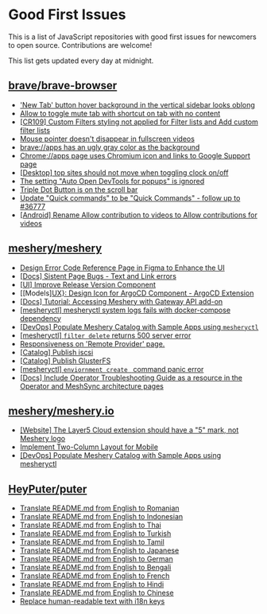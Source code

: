 # Good First Issues

This is a list of JavaScript repositories with good first issues for newcomers to open source. Contributions are welcome!

This list gets updated every day at midnight.

## [brave/brave-browser](https://github.com/brave/brave-browser)

- ['New Tab' button hover background in the vertical sidebar looks oblong](https://github.com/brave/brave-browser/issues/40323)
- [Allow to toggle mute tab with shortcut on tab with no content](https://github.com/brave/brave-browser/issues/40016)
- [[CR109] Custom Filters styling not applied for Filter lists and Add custom filter lists](https://github.com/brave/brave-browser/issues/27647)
- [Mouse pointer doesn't disappear in fullscreen videos](https://github.com/brave/brave-browser/issues/17292)
- [brave://apps has an ugly gray color as the background](https://github.com/brave/brave-browser/issues/25736)
- [Chrome://apps page uses Chromium icon and links to Google Support page](https://github.com/brave/brave-browser/issues/38755)
- [[Desktop] top sites should not move when toggling clock on/off](https://github.com/brave/brave-browser/issues/11484)
- [The setting "Auto Open DevTools for popups" is ignored](https://github.com/brave/brave-browser/issues/39597)
- [Triple Dot Button is on the  scroll bar ](https://github.com/brave/brave-browser/issues/36298)
- [Update "Quick commands" to be "Quick Commands" - follow up to #36777](https://github.com/brave/brave-browser/issues/36845)
- [[Android] Rename Allow contribution to videos to Allow contributions for videos](https://github.com/brave/brave-browser/issues/17896)

## [meshery/meshery](https://github.com/meshery/meshery)

- [Design Error Code Reference Page in Figma to Enhance the UI ](https://github.com/meshery/meshery/issues/8995)
- [[Docs] Sistent Page Bugs - Text and Link errors](https://github.com/meshery/meshery/issues/11553)
- [[UI] Improve Release Version Component](https://github.com/meshery/meshery/issues/9569)
- [[Models][UX}: Design Icon for ArgoCD Component - ArgoCD Extension](https://github.com/meshery/meshery/issues/10290)
- [[Docs] Tutorial: Accessing Meshery with Gateway API add-on](https://github.com/meshery/meshery/issues/10333)
- [[mesheryctl] mesheryctl system logs fails with docker-compose dependency](https://github.com/meshery/meshery/issues/10777)
- [[DevOps] Populate Meshery Catalog with Sample Apps using `mesheryctl`](https://github.com/meshery/meshery/issues/10458)
- [[mesheryctl] `filter delete` returns 500 server error](https://github.com/meshery/meshery/issues/11318)
- [Responsiveness on 'Remote Provider' page.](https://github.com/meshery/meshery/issues/10743)
- [[Catalog] Publish iscsi](https://github.com/meshery/meshery/issues/9287)
- [[Catalog] Publish GlusterFS](https://github.com/meshery/meshery/issues/9286)
- [[mesheryctl] `enviornment create ` command panic error](https://github.com/meshery/meshery/issues/11314)
- [[Docs] Include Operator Troubleshooting Guide as a resource in the Operator and MeshSync architecture pages](https://github.com/meshery/meshery/issues/11430)

## [meshery/meshery.io](https://github.com/meshery/meshery.io)

- [[Website] The Layer5 Cloud extension should have a "5" mark, not Meshery logo](https://github.com/meshery/meshery.io/issues/1851)
- [Implement Two-Column Layout for Mobile](https://github.com/meshery/meshery.io/issues/1827)
- [[DevOps] Populate Meshery Catalog with Sample Apps using mesheryctl](https://github.com/meshery/meshery.io/issues/1650)

## [HeyPuter/puter](https://github.com/HeyPuter/puter)

- [Translate README.md from English to Romanian](https://github.com/HeyPuter/puter/issues/677)
- [Translate README.md from English to Indonesian](https://github.com/HeyPuter/puter/issues/676)
- [Translate README.md from English to Thai](https://github.com/HeyPuter/puter/issues/675)
- [Translate README.md from English to Turkish](https://github.com/HeyPuter/puter/issues/674)
- [Translate README.md from English to Tamil](https://github.com/HeyPuter/puter/issues/673)
- [Translate README.md from English to Japanese](https://github.com/HeyPuter/puter/issues/671)
- [Translate README.md from English to German](https://github.com/HeyPuter/puter/issues/670)
- [Translate README.md from English to Bengali](https://github.com/HeyPuter/puter/issues/668)
- [Translate README.md from English to French](https://github.com/HeyPuter/puter/issues/667)
- [Translate README.md from English to Hindi](https://github.com/HeyPuter/puter/issues/666)
- [Translate README.md from English to Chinese](https://github.com/HeyPuter/puter/issues/665)
- [Replace human-readable text with i18n keys](https://github.com/HeyPuter/puter/issues/663)

